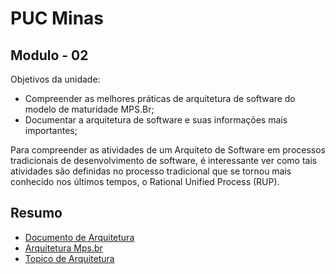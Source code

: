 # PUC Minas

## Modulo - 02

Objetivos da unidade:
  - Compreender as melhores práticas de arquitetura de software do modelo de maturidade MPS.Br;
  - Documentar a arquitetura de software e suas informações mais importantes;

Para compreender as atividades de um Arquiteto de Software em processos tradicionais de desenvolvimento de software, é interessante ver como tais atividades são definidas no processo tradicional que se tornou mais conhecido nos últimos tempos, o Rational Unified Process (RUP).

## Resumo
  - [Documento de Arquitetura](documento_arquitetura/readme.md)
  - [Arquitetura Mps.br](arquitetura_mps.br/readme.md)
  - [Topico de Arquitetura](topic_arquitetura/readme.md)